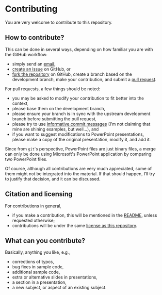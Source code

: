 # Contributing

You are very welcome to contribute to this repository.


## How to contribute?

This can be done in several ways, depending on how familiar you are with
the GitHub workflow:

  * simply send an [email](mailto:geertjan.bex@uhasselt.be),
  * [create an issue](https://docs.github.com/en/issues/tracking-your-work-with-issues/creating-an-issue)
    on GitHub, or
  * [fork the repository](https://docs.github.com/en/get-started/quickstart/fork-a-repo)
    on GitHub, create a branch based on the development
    branch, make your contribution, and submit a
    [pull request](https://docs.github.com/en/pull-requests/collaborating-with-pull-requests/proposing-changes-to-your-work-with-pull-requests/about-pull-requests).

For pull requests, a few things should be noted:

  * you may be asked to modify your contribution to fit better into
    the context,
  * please base them on the development branch,
  * please ensure your branch is in sync with the upstream development
    branch before submitting the pull request,
  * please try to use [informative commit messages](https://chris.beams.io/posts/git-commit/)
    (I'm not claiming that mine are shining examples, but well...), and
  * if you want to suggest modifications to PowerPoint presentations,
    please make a copy of the original presentation, modify it, and add it.

Since from `git`'s perspective, PowerPoint files are just binary files,
a merge can only be done using Microsoft's PowerPoint application by
comparing two PowerPoint files.

Of course, although all contributions are very much appreciated, some of
them might not be integrated into the material.  If that should happen,
 I'll try to justify that decision, and it can be discussed.


## Citation and licensing

For contributions in general,

  * if you make a contribution, this will be mentioned in the
    [README](README.md), unless requested otherwise;
  * contributions will be under the same [license as this repository](LICENSE).


## What can you contribute?
  
Basically, anything you like, e.g.,

  * corrections of typos,
  * bug fixes in sample code,
  * additional sample code,
  * extra or alternative slides in presentations,
  * a section in a presentation,
  * a new subject, or aspect of an existing subject.
